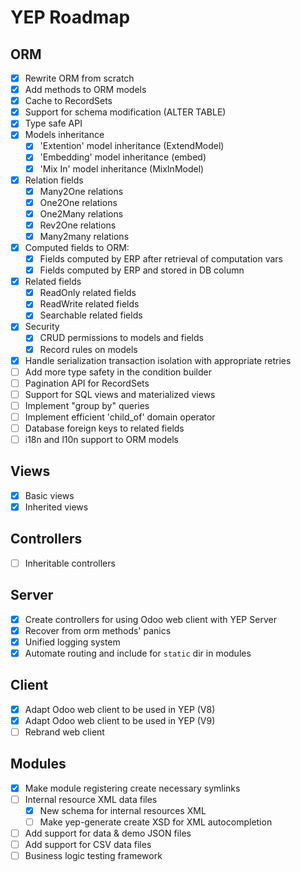 YEP Roadmap
===========

ORM
---
- [X] Rewrite ORM from scratch
- [X] Add methods to ORM models
- [X] Cache to RecordSets
- [X] Support for schema modification (ALTER TABLE)
- [X] Type safe API
- [X] Models inheritance
    - [X] 'Extention' model inheritance (ExtendModel)
    - [X] 'Embedding' model inheritance (embed)
    - [X] 'Mix In' model inheritance (MixInModel)
- [X] Relation fields
    - [X] Many2One relations
    - [X] One2One relations
    - [X] One2Many relations
    - [X] Rev2One relations
    - [X] Many2many relations
- [X] Computed fields to ORM:
    - [X] Fields computed by ERP after retrieval of computation vars
    - [X] Fields computed by ERP and stored in DB column
- [X] Related fields
    - [X] ReadOnly related fields
    - [X] ReadWrite related fields
    - [X] Searchable related fields
- [X] Security
    - [X] CRUD permissions to models and fields
    - [X] Record rules on models
- [X] Handle serialization transaction isolation with appropriate retries
- [ ] Add more type safety in the condition builder
- [ ] Pagination API for RecordSets
- [ ] Support for SQL views and materialized views
- [ ] Implement "group by" queries
- [ ] Implement efficient 'child_of' domain operator
- [ ] Database foreign keys to related fields
- [ ] i18n and l10n support to ORM models

Views
-----
- [X] Basic views
- [X] Inherited views

Controllers
-----------
- [ ] Inheritable controllers

Server
------
- [X] Create controllers for using Odoo web client with YEP Server
- [X] Recover from orm methods' panics
- [X] Unified logging system
- [X] Automate routing and include for `static` dir in modules

Client
------
- [X] Adapt Odoo web client to be used in YEP (V8)
- [X] Adapt Odoo web client to be used in YEP (V9)
- [ ] Rebrand web client

Modules
-------
- [X] Make module registering create necessary symlinks
- [ ] Internal resource XML data files
    - [X] New schema for internal resources XML
    - [ ] Make yep-generate create XSD for XML autocompletion
- [ ] Add support for data & demo JSON files
- [ ] Add support for CSV data files
- [ ] Business logic testing framework

